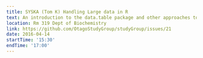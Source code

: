 ```yaml
---
title: SYSKA (Tom K) Handling Large data in R
text: An introduction to the data.table package and other approaches to large files
location: Rm 319 Dept of Biochemistry
link: https://github.com/OtagoStudyGroup/studyGroup/issues/21
date: 2016-04-14
startTime: '15:30'
endTime: '17:00'
---
```

